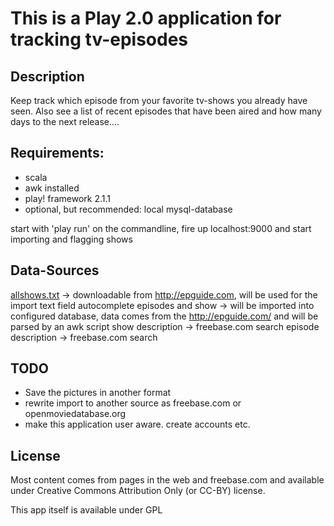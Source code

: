 This is a Play 2.0 application for tracking tv-episodes
=======================================================

Description
-----------

Keep track which episode from your favorite tv-shows you already have seen. Also see a list of recent episodes that have been aired and how many
days to the next release....



Requirements:
-------------

- scala
- awk installed
- play! framework 2.1.1
- optional, but recommended: local mysql-database

start with 'play run' on the commandline, fire up localhost:9000 and start importing and flagging shows


Data-Sources
------------

[allshows.txt](/allshows.txt) -> downloadable from http://epguide.com, will be used for the import text field autocomplete
episodes and show -> will be imported into configured database, data comes from the http://epguide.com/<showID> and will be parsed by an awk script
show description -> freebase.com search
episode description -> freebase.com search


TODO
----

- Save the pictures in another format
- rewrite import to another source as freebase.com or openmoviedatabase.org
- make this application user aware. create accounts etc.


License
--------

Most content comes from pages in the web and freebase.com and available under Creative Commons Attribution Only (or CC-BY) license.

This app itself is available under GPL

